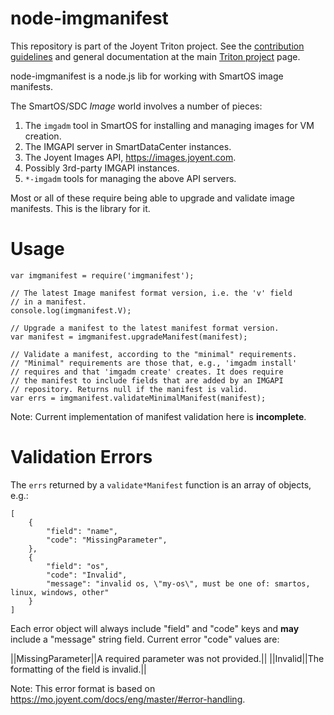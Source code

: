 # node-imgmanifest

This repository is part of the Joyent Triton project. See the [contribution
guidelines](https://github.com/joyent/triton/blob/master/CONTRIBUTING.md)
and general documentation at the main [Triton
project](https://github.com/joyent/triton) page.

node-imgmanifest is a node.js lib for working with SmartOS image manifests.

The SmartOS/SDC *Image* world involves a number of pieces:

1. The `imgadm` tool in SmartOS for installing and managing images for VM
   creation.
2. The IMGAPI server in SmartDataCenter instances.
3. The Joyent Images API, <https://images.joyent.com>.
4. Possibly 3rd-party IMGAPI instances.
5. `*-imgadm` tools for managing the above API servers.

Most or all of these require being able to upgrade and validate image
manifests. This is the library for it.


# Usage

    var imgmanifest = require('imgmanifest');

    // The latest Image manifest format version, i.e. the 'v' field
    // in a manifest.
    console.log(imgmanifest.V);

    // Upgrade a manifest to the latest manifest format version.
    var manifest = imgmanifest.upgradeManifest(manifest);

    // Validate a manifest, according to the "minimal" requirements.
    // "Minimal" requirements are those that, e.g., 'imgadm install'
    // requires and that 'imgadm create' creates. It does require
    // the manifest to include fields that are added by an IMGAPI
    // repository. Returns null if the manifest is valid.
    var errs = imgmanifest.validateMinimalManifest(manifest);


Note: Current implementation of manifest validation here is **incomplete**.


# Validation Errors

The `errs` returned by a `validate*Manifest` function is an array of
objects, e.g.:

    [
        {
            "field": "name",
            "code": "MissingParameter",
        },
        {
            "field": "os",
            "code": "Invalid",
            "message": "invalid os, \"my-os\", must be one of: smartos, linux, windows, other"
        }
    ]

Each error object will always include "field" and "code" keys and **may**
include a "message" string field. Current error "code" values are:

||MissingParameter||A required parameter was not provided.||
||Invalid||The formatting of the field is invalid.||


Note: This error format is based on
<https://mo.joyent.com/docs/eng/master/#error-handling>.
